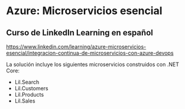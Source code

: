 # Azure: Microservicios esencial
## Curso de LinkedIn Learning en español
https://www.linkedin.com/learning/azure-microservicios-esencial/integracion-continua-de-microservicios-con-azure-devops


La solución incluye los siguientes microservicios construidos con .NET Core:
- Lil.Search
- Lil.Customers
- Lil.Products
- Lil.Sales
